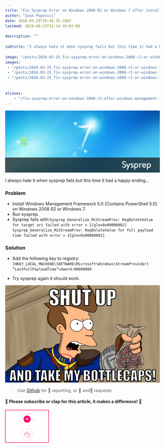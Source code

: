 ```yaml
---
title: "Fix Sysprep Error on Windows 2008 R2 or Windows 7 after installing Windows Management Framework 5.0"
author: "Ioan Popovici"
date: 2016-03-25T18:48:35.180Z
lastmod: 2019-08-23T12:34:35+03:00

description: ""

subtitle: "I always hate it when sysprep fails but this time it had a happy ending…"

image: "/posts/2016-03-25_fix-sysprep-error-on-windows-2008-r2-or-windows-7-after-installing-windows-management-framework-5.0/images/1.png" 
images:
 - "/posts/2016-03-25_fix-sysprep-error-on-windows-2008-r2-or-windows-7-after-installing-windows-management-framework-5.0/images/1.png" 
 - "/posts/2016-03-25_fix-sysprep-error-on-windows-2008-r2-or-windows-7-after-installing-windows-management-framework-5.0/images/2.jpeg" 
 - "/posts/2016-03-25_fix-sysprep-error-on-windows-2008-r2-or-windows-7-after-installing-windows-management-framework-5.0/images/3.gif" 


aliases:
    - "/fix-sysprep-error-on-windows-2008-r2-after-windows-management-framework-5-0-installation-b9e86b4c41e4"
---
```


![image](/posts/2016-03-25_fix-sysprep-error-on-windows-2008-r2-or-windows-7-after-installing-windows-management-framework-5.0/images/1.png)



I always hate it when sysprep fails but this time it had a happy ending…

### **Problem**

*   Install Windows Management Framework 5.0 (Contains PowerShell 5.0)
on Windows 2008 R2 or Windows 7.
*   Run sysprep.
*   Sysprep fails with:`Sysprep_Generalize_MiStreamProv: RegDeleteValue for target uri failed with error = 2[gle=0x00000002]  
Sysprep_Generalize_MiStreamProv: RegDeleteValue for full payload time failed with error = 2[gle=0x00000002]`

### **Solution**

*   Add the following key to registry:`[HKEY_LOCAL_MACHINE\SOFTWARE\Microsoft\Windows\StreamProvider] “LastFullPayloadTime”=dword:00000000`

*   Try sysprep again it should work.



![image](/posts/2016-03-25_fix-sysprep-error-on-windows-2008-r2-or-windows-7-after-installing-windows-management-framework-5.0/images/2.jpeg)

> Use [Github](https://SCCM.Zone/Issues) for 🐛 reporting, or 🌈 and🦄 requests

#### 🙏 Please subscribe or clap for this article, it makes a difference! 🙏




![image](/posts/2016-03-25_fix-sysprep-error-on-windows-2008-r2-or-windows-7-after-installing-windows-management-framework-5.0/images/3.gif)
